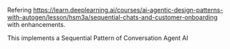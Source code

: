 Refering https://learn.deeplearning.ai/courses/ai-agentic-design-patterns-with-autogen/lesson/hsm3a/sequential-chats-and-customer-onboarding with enhancements.

This implements a Sequential Pattern of Conversation Agent AI